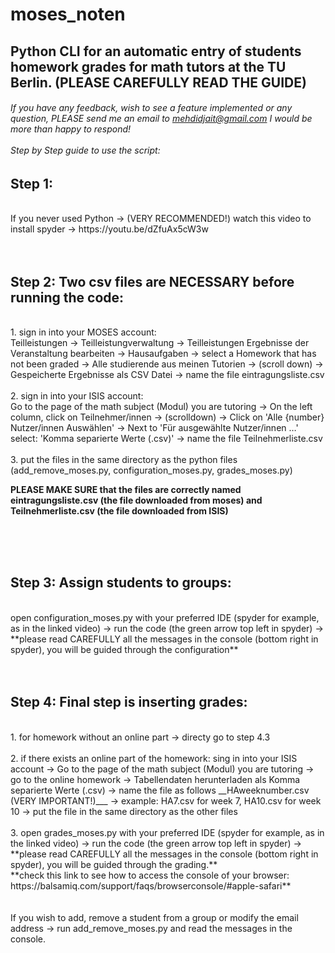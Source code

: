 # moses_noten
## Python CLI for an automatic entry of students homework grades for math tutors at the TU Berlin. (PLEASE CAREFULLY READ THE GUIDE)<br/>
###### If you have any feedback, wish to see a feature implemented or any question, PLEASE send me an email to mehdidjait@gmail.com I would be more than happy to respond! <br/><br/> Step by Step guide to use the script:

## Step 1:
<br/>
If you never used Python -> (VERY RECOMMENDED!) watch this video to install spyder -> https://youtu.be/dZfuAx5cW3w  
<br/>
<br/>
<br/>

## Step 2: Two csv files are NECESSARY before running the code:
<br/>
1. sign in into your MOSES account:
<br/>
Teilleistungen -> Teilleistungverwaltung -> Teilleistungen Ergebnisse der Veranstaltung bearbeiten -> Hausaufgaben -> select a Homework that has not been graded -> Alle studierende aus meinen Tutorien -> (scroll down) -> Gespeicherte Ergebnisse als CSV Datei -> name the file eintragungsliste.csv
<br/>
<br/>
2. sign in into your ISIS account:
<br/>
Go to the page of the math subject (Modul) you are tutoring -> On the left column, click on Teilnehmer/innen -> (scrolldown) -> Click on 'Alle {number} Nutzer/innen Auswählen' -> Next to 'Für ausgewählte Nutzer/innen …' select: 'Komma separierte Werte (.csv)' -> name the file Teilnehmerliste.csv 
<br/>
<br/>
3. put the files in the same directory as the python files (add_remove_moses.py, configuration_moses.py, grades_moses.py)

**PLEASE MAKE SURE that the files are correctly named eintragungsliste.csv (the file downloaded from moses) and Teilnehmerliste.csv (the file downloaded from ISIS)**

<br/>
<br/>
<br/>

## Step 3: Assign students to groups:
<br/>
open configuration_moses.py with your preferred IDE (spyder for example, as in the linked video) -> run the code (the green arrow top left in spyder) -> 
**please read CAREFULLY all the messages in the console (bottom right in spyder), you will be guided through the configuration**
<br/>
<br/>
<br/>

## Step 4: Final step is inserting grades: 
<br/>
1. for homework without an online part -> directy go to step 4.3
<br/>
<br/>
2. if there exists an online part of the homework: sing in into your ISIS account -> Go to the page of the math subject (Modul) you are tutoring -> go to the online homework -> Tabellendaten herunterladen als Komma separierte Werte (.csv) -> name the file as follows  __HAweeknumber.csv (VERY IMPORTANT!)___ -> example: HA7.csv for week 7, HA10.csv for week 10 -> put the file in the same directory as the other files   
<br/>
<br/>
3. open grades_moses.py with your preferred IDE (spyder for example, as in the linked video) -> run the code (the green arrow top left in spyder) -> **please read CAREFULLY all the messages in the console (bottom right in spyder), you will be guided through the grading.** 
<br/>
**check this link to see how to access the console of your browser: https://balsamiq.com/support/faqs/browserconsole/#apple-safari**
<br/>
<br/>
<br/>
If you wish to add, remove a student from a group or modify the email address -> run add_remove_moses.py and read the messages in the console.
